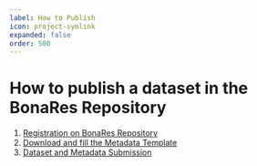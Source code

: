 ```yaml
---
label: How to Publish
icon: project-symlink
expanded: false
order: 500
---
```

# How to publish a dataset in the BonaRes Repository 

1. [Registration on BonaRes Repository](/how_to_publish/registration.md)
2. [Download and fill the Metadata Template](/how_to_publish/download_and_fill.md)
3. [Dataset and Metadata Submission](/how_to_publish/dataset_and_metada.md)
